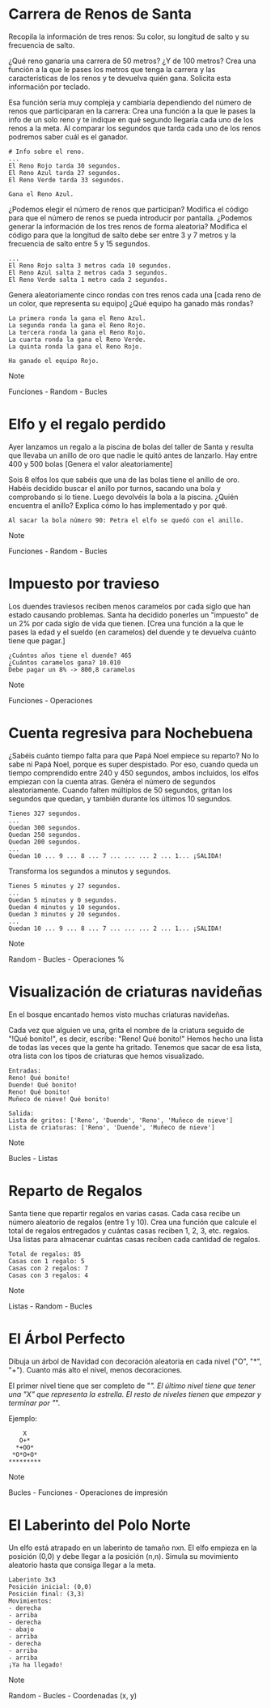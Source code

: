 # Carrera de Renos de Santa
Recopila la información de tres renos: Su color, su longitud de salto y su frecuencia de salto.

¿Qué reno ganaría una carrera de 50 metros? ¿Y de 100 metros? Crea una función a la que le pases los metros que tenga la carrera y las características de los renos y te devuelva quién gana. Solicita esta información por teclado.

Esa función sería muy compleja y cambiaría dependiendo del número de renos que participaran en la carrera: Crea una función a la que le pases la info de un solo reno y te indique en qué segundo llegaría cada uno de los renos a la meta.
Al comparar los segundos que tarda cada uno de los renos podremos saber cuál es el ganador.
```
# Info sobre el reno.
...
El Reno Rojo tarda 30 segundos.
El Reno Azul tarda 27 segundos.
El Reno Verde tarda 33 segundos.

Gana el Reno Azul.
```
¿Podemos elegir el número de renos que participan? Modifica el código para que el número de renos se pueda introducir por pantalla.
¿Podemos generar la información de los tres renos de forma aleatoria? Modifica el código para que la longitud de salto debe ser entre 3 y 7 metros y la frecuencia de salto entre 5 y 15 segundos.

```
...
El Reno Rojo salta 3 metros cada 10 segundos.
El Reno Azul salta 2 metros cada 3 segundos.
El Reno Verde salta 1 metro cada 2 segundos.
```
Genera aleatoriamente cinco rondas con tres renos cada una [cada reno de un color, que representa su equipo] ¿Qué equipo ha ganado más rondas?
```
La primera ronda la gana el Reno Azul.
La segunda ronda la gana el Reno Rojo.
La tercera ronda la gana el Reno Rojo.
La cuarta ronda la gana el Reno Verde.
La quinta ronda la gana el Reno Rojo.

Ha ganado el equipo Rojo.
```

> [!NOTE]
> Funciones - Random - Bucles

# Elfo y el regalo perdido
Ayer lanzamos un regalo a la piscina de bolas del taller de Santa y resulta que llevaba un anillo de oro que nadie le quitó antes de lanzarlo.
Hay entre 400 y 500 bolas [Genera el valor aleatoriamente]

Sois 8 elfos los que sabéis que una de las bolas tiene el anillo de oro. Habéis decidido buscar el anillo por turnos, sacando una bola y comprobando si lo tiene. Luego devolvéis la bola a la piscina. ¿Quién encuentra el anillo? Explica cómo lo has implementado y por qué.
```
Al sacar la bola número 90: Petra el elfo se quedó con el anillo.
```
> [!NOTE]
> Funciones - Random - Bucles

# Impuesto por travieso
Los duendes traviesos reciben menos caramelos por cada siglo que han estado causando problemas. Santa ha decidido ponerles un "impuesto" de un 2% por cada siglo de vida que tienen.
[Crea una función a la que le pases la edad y el sueldo (en caramelos) del duende y te devuelva cuánto tiene que pagar.]
```
¿Cuántos años tiene el duende? 465
¿Cuántos caramelos gana? 10.010
Debe pagar un 8% -> 800,8 caramelos
```
> [!NOTE]
> Funciones - Operaciones

# Cuenta regresiva para Nochebuena
¿Sabéis cuánto tiempo falta para que Papá Noel empiece su reparto?
No lo sabe ni Papá Noel, porque es super despistado. Por eso, cuando queda un tiempo comprendido entre 240 y 450 segundos, ambos incluidos, los elfos empiezan con la cuenta atras. Genéra el número de segundos aleatoriamente.
Cuando falten múltiplos de 50 segundos, gritan los segundos que quedan, y también durante los últimos 10 segundos.

```
Tienes 327 segundos.
...
Quedan 300 segundos.
Quedan 250 segundos.
Quedan 200 segundos.
...
Quedan 10 ... 9 ... 8 ... 7 ... ... ... 2 ... 1... ¡SALIDA!
```
Transforma los segundos a minutos y segundos.
```
Tienes 5 minutos y 27 segundos.
...
Quedan 5 minutos y 0 segundos.
Quedan 4 minutos y 10 segundos.
Quedan 3 minutos y 20 segundos.
...
Quedan 10 ... 9 ... 8 ... 7 ... ... ... 2 ... 1... ¡SALIDA!
```
> [!NOTE]
> Random - Bucles - Operaciones %

# Visualización de criaturas navideñas
En el bosque encantado hemos visto muchas criaturas navideñas.

Cada vez que alguien ve una, grita el nombre de la criatura seguido de "!Qué bonito!", es decir, escribe: "Reno! Qué bonito!"
Hemos hecho una lista de todas las veces que la gente ha gritado.
Tenemos que sacar de esa lista, otra lista con los tipos de criaturas que hemos visualizado.

```
Entradas:
Reno! Qué bonito!
Duende! Qué bonito!
Reno! Qué bonito!
Muñeco de nieve! Qué bonito!

Salida:
Lista de gritos: ['Reno', 'Duende', 'Reno', 'Muñeco de nieve']
Lista de criaturas: ['Reno', 'Duende', 'Muñeco de nieve']
```
> [!NOTE]
> Bucles - Listas

# Reparto de Regalos
Santa tiene que repartir regalos en varias casas. Cada casa recibe un número aleatorio de regalos (entre 1 y 10). Crea una función que calcule el total de regalos entregados y cuántas casas reciben 1, 2, 3, etc. regalos. Usa listas para almacenar cuántas casas reciben cada cantidad de regalos.
```
Total de regalos: 85
Casas con 1 regalo: 5
Casas con 2 regalos: 7
Casas con 3 regalos: 4
```
> [!NOTE]
> Listas - Random - Bucles

# El Árbol Perfecto
Dibuja un árbol de Navidad con decoración aleatoria en cada nivel ("O", "*", "+"). Cuanto más alto el nivel, menos decoraciones.  

El primer nivel tiene que ser completo de "*".
El último nivel tiene que tener una "X" que representa la estrella. 
El resto de niveles tienen que empezar y terminar por "*".

Ejemplo:
```
    X
   O+*
  *+OO*
 *O*O+O*
*********
```
> [!NOTE]
> Bucles - Funciones - Operaciones de impresión

# El Laberinto del Polo Norte
Un elfo está atrapado en un laberinto de tamaño nxn. El elfo empieza en la posición (0,0) y debe llegar a la posición (n,n). Simula su movimiento aleatorio hasta que consiga llegar a la meta.
```
Laberinto 3x3
Posición inicial: (0,0)
Posición final: (3,3)
Movimientos:
- derecha
- arriba
- derecha
- abajo
- arriba
- derecha
- arriba
- arriba
¡Ya ha llegado!
```
> [!NOTE]
> Random - Bucles - Coordenadas (x, y)

